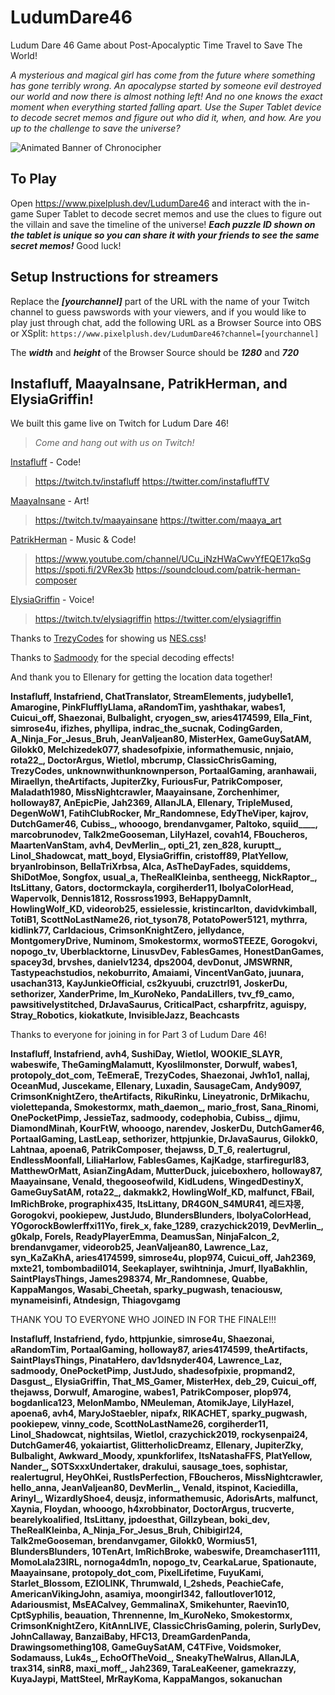 # LudumDare46
Ludum Dare 46 Game about Post-Apocalyptic Time Travel to Save The World!

_A mysterious and magical girl has come from the future where something has gone terribly wrong. An apocalypse started by someone evil destroyed our world and now there is almost nothing left! And no one knows the exact moment when everything started falling apart. Use the Super Tablet device to decode secret memos and figure out who did it, when, and how. Are you up to the challenge to save the universe?_

![Animated Banner of Chronocipher](https://github.com/pixelplush/LudumDare46/blob/master/web/banner2.gif?raw=true)

## To Play
Open https://www.pixelplush.dev/LudumDare46 and interact with the in-game Super Tablet to decode secret memos and use the clues to figure out the villain and save the timeline of the universe!
***Each puzzle ID shown on the tablet is unique so you can share it with your friends to see the same secret memos!***
Good luck!

## Setup Instructions for streamers
Replace the **_[yourchannel]_** part of the URL with the name of your Twitch channel to guess pawswords with your viewers, and if you would like to play just through chat, add the following URL as a Browser Source into OBS or XSplit:
`https://www.pixelplush.dev/LudumDare46?channel=[yourchannel]`

The **_width_** and **_height_** of the Browser Source should be **_1280_** and **_720_**

## Instafluff, MaayaInsane, PatrikHerman, and ElysiaGriffin! ##

We built this game live on Twitch for Ludum Dare 46!

> *Come and hang out with us on Twitch!*

[Instafluff](https://twitch.tv/instafluff) - Code!
> https://twitch.tv/instafluff
> https://twitter.com/instafluffTV

[MaayaInsane](https://twitch.tv/maayainsane) - Art!
> https://twitch.tv/maayainsane
> https://twitter.com/maaya_art

[PatrikHerman](https://soundcloud.com/patrik-herman-composer) - Music & Code!
> https://www.youtube.com/channel/UCu_iNzHWaCwvYfEQE17kqSg
> https://spoti.fi/2VRex3b
> https://soundcloud.com/patrik-herman-composer

[ElysiaGriffin](https://twitch.tv/elysiagriffin) - Voice!
> https://twitch.tv/elysiagriffin
> https://twitter.com/elysiagriffin

Thanks to [TrezyCodes](https://twitch.tv/TrezyCodes) for showing us [NES.css](https://nostalgic-css.github.io/NES.css/)!

Thanks to [Sadmoody](https://twitch.tv/sadmoody) for the special decoding effects!

And thank you to Ellenary for getting the location data together!

**Instafluff, Instafriend, ChatTranslator, StreamElements, judybelle1, Amarogine, PinkFlufflyLlama, aRandomTim, yashthakar, wabes1, Cuicui_off, Shaezonai, Bulbalight, cryogen_sw, aries4174599, Ella_Fint, simrose4u, ifizhes, phyllipa, indrac_the_sucnak, CodingGarden, A_Ninja_For_Jesus_Bruh, JeanValjean80, MisterHex, GameGuySatAM, Gilokk0, Melchizedek077, shadesofpixie, informathemusic, nnjaio, rota22_, DoctorArgus, Wietlol, mbcrump, ClassicChrisGaming, TrezyCodes, unknownwithunknownperson, PortaalGaming, aranhawaii, Miraellyn, theArtifacts, JupiterZky, FuriousFur, PatrikComposer, Maladath1980, MissNightcrawler, Maayainsane, Zorchenhimer, holloway87, AnEpicPie, Jah2369, AllanJLA, Ellenary, TripleMused, DegenWoW1, FatihClubRocker, Mr_Randomnese, EdyTheViper, kajrov, DutchGamer46, Cubiss_, whooogo, brendanvgamer, Paltoko, squiid____, marcobrunodev, Talk2meGooseman, LilyHazel, covah14, FBoucheros, MaartenVanStam, avh4, DevMerlin_, opti_21, zen_828, kuruptt_, Linol_Shadowcat, matt_boyd, ElysiaGriffin, cristoff89, PlatYellow, bryanlrobinson, BellaTriXrbsa, Alca, AsTheDayFades, squiddems, ShiDotMoe, Songfox, usual_a, TheRealKleinba, sentheegg, NickRaptor_, ItsLittany, Gators, doctormckayla, corgiherder11, IbolyaColorHead, Wapervolk, Dennis1812, Rossross1993, BeHappyDamnIt, HowlingWolf_KD, videorob25, essielessie, kristincarlton, davidvkimball, TotiB1, ScottNoLastName26, riot_tyson78, PotatoPower5121, mythrra, kidlink77, Carldacious, CrimsonKnightZero, jellydance, MontgomeryDrive, Numinom, Smokestormx, wormoSTEEZE, Gorogokvi, nopogo_tv, Uberblacktorne, LinusvDev, FablesGames, HonestDanGames, spacey3d, brvshes, danielv1234, dps2004, devDonut, JMSWRNR, Tastypeachstudios, nekoburrito, Amaiami, VincentVanGato, juunara, usachan313, KayJunkieOfficial, cs2kyuubi, cruzctrl91, JoskerDu, sethorizer, XanderPrime, Im_KuroNeko, PandaLillers, tvv_f9_camo, pawsitivelystitched, DrJavaSaurus, CriticalPact, csharpfritz, aguispy, Stray_Robotics, kiokatkute, InvisibleJazz, Beachcasts**

Thanks to everyone for joining in for Part 3 of Ludum Dare 46!

**Instafluff, Instafriend, avh4, SushiDay, Wietlol, WOOKIE_SLAYR, wabeswife, TheGamingMalamutt, Kyoslilmonster, Dorwulf, wabes1, protopoly_dot_com, TeEmeraE, TrezyCodes, Shaezonai, Jwh1o1, nallaj, OceanMud, Juscekame, Ellenary, Luxadin, SausageCam, Andy9097, CrimsonKnightZero, theArtifacts, RikuRinku, Lineyatronic, DrMikachu, violettepanda, Smokestormx, math_daemon_, mario_frost, Sana_Rinomi, OnePocketPimp, JessieTaz, sadmoody, codephobia, Cubiss_, djimu, DiamondMinah, KourFtW, whooogo, narendev, JoskerDu, DutchGamer46, PortaalGaming, LastLeap, sethorizer, httpjunkie, DrJavaSaurus, Gilokk0, Lahtnaa, apoena6, PatrikComposer, thejawss, D_T_6, realertugrul, EndlessMoonfall, LiliaHarlow, FablesGames, KajKadge, starfiregurl83, MatthewOrMatt, AsianZingAdam, MutterDuck, juiceboxhero, holloway87, Maayainsane, Venald, thegooseofwild, KidLudens, WingedDestinyX, GameGuySatAM, rota22_, dakmakk2, HowlingWolf_KD, malfunct, FBail, ImRichBroke, prographix435, ItsLittany, DR4G0N_S4MUR41, 레드쟈몽, Gorogokvi, pookiepew, JustJudo, BlundersBlunders, IbolyaColorHead, YOgorockBowlerffxi11Yo, firek_x, fake_1289, crazychick2019, DevMerlin_, g0kalp, ForeIs, ReadyPlayerEmma, DeamusSan, NinjaFalcon_2, brendanvgamer, videorob25, JeanValjean80, Lawrence_Laz, syn_KaZaKhA, aries4174599, simrose4u, plop974, Cuicui_off, Jah2369, mxte21, tombombadil014, Seekaplayer, swihtninja, Jmurf, IlyaBakhlin, SaintPlaysThings, James298374, Mr_Randomnese, Quabbe, KappaMangos, Wasabi_Cheetah, sparky_pugwash, tenaciousw, mynameisinfi, Atndesign, Thiagovgamg**

THANK YOU TO EVERYONE WHO JOINED IN FOR THE FINALE!!!

**Instafluff, Instafriend, fydo, httpjunkie, simrose4u, Shaezonai, aRandomTim, PortaalGaming, holloway87, aries4174599, theArtifacts, SaintPlaysThings, PinataHero, dav1dsnyder404, Lawrence_Laz, sadmoody, OnePocketPimp, JustJudo, shadesofpixie, propmand2, Dasgust_, ElysiaGriffin, That_MS_Gamer, MisterHex, deb_29, Cuicui_off, thejawss, Dorwulf, Amarogine, wabes1, PatrikComposer, plop974, bogdanlica123, MelonMambo, NMeuleman, AtomikJaye, LilyHazel, apoena6, avh4, MaryJoStaebler, nipafx, RIKACHET, sparky_pugwash, pookiepew, vinny_code, ScottNoLastName26, corgiherder11, Linol_Shadowcat, nightsilas, Wietlol, crazychick2019, rockysenpai24, DutchGamer46, yokaiartist, GlitterholicDreamz, Ellenary, JupiterZky, Bulbalight, Awkward_Moody, xpunkforlifex, ItsNatashaFFS, PlatYellow, Nander_, SOTSxxxUndertaker, drakului, sausage_toes, sophistar, realertugrul, HeyOhKei, RustIsPerfection, FBoucheros, MissNightcrawler, hello_anna, JeanValjean80, DevMerlin_, Venald, itspinot, Kaciedilla, Arinyl_, WizardlyShoe4, deusjz, informathemusic, AdorisArts, malfunct, Xaynia, Floydan, whooogo, h4xrobbinator, DoctorArgus, trucverte, bearelykoalified, ItsLittany, jpdoesthat, Gillzybean, boki_dev, TheRealKleinba, A_Ninja_For_Jesus_Bruh, Chibigirl24, Talk2meGooseman, brendanvgamer, Gilokk0, Wormius51, BlundersBlunders, 10TenArt, ImRichBroke, wabeswife, Dreamchaser1111, MomoLala23IRL, nornoga4dm1n, nopogo_tv, CearkaLarue, Spationaute, Maayainsane, protopoly_dot_com, PixelLifetime, FuyuKami, Starlet_Blossom, EZIOLINK, Thrumwald, I_2sheds, PeachieCafe, AmericanVikingJohn, asamiya, moongirl342, falloutlover1012, Adariousmist, MsEACalvey, GemmalinaX, Smikehunter, Raevin10, CptSyphilis, beauation, Thrennenne, Im_KuroNeko, Smokestormx, CrimsonKnightZero, KitAnnLIVE, ClassicChrisGaming, polerin, SurlyDev, JohnCallaway, BanzaiBaby, HFC13, DreamGardenPanda, Drawingsomething108, GameGuySatAM, C4TFive, Voidsmoker, Sodamauss, Luk4s_, EchoOfTheVoid_, SneakyTheWalrus, AllanJLA, trax314, sinR8, maxi_moff_, Jah2369, TaraLeaKeener, gamekrazzy, KuyaJaypi, MattSteel, MrRayKoma, KappaMangos, sokanuchan**
